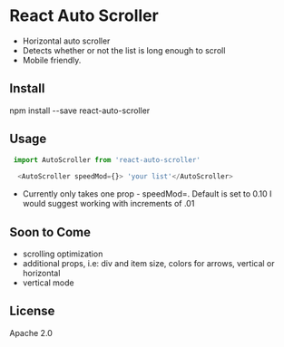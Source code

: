 # React Auto Scroller

- Horizontal auto scroller
- Detects whether or not the list is long enough to scroll
- Mobile friendly.

## Install

npm install --save react-auto-scroller

## Usage
```js
 import AutoScroller from 'react-auto-scroller'
 
  <AutoScroller speedMod={}> 'your list'</AutoScroller>
```
- Currently only takes one prop - speedMod=. Default is set to 0.10 I would suggest working with increments of .01

## Soon to Come
- scrolling optimization
- additional props, i.e: div and item size, colors for arrows, vertical or horizontal
- vertical mode

## License

Apache 2.0

